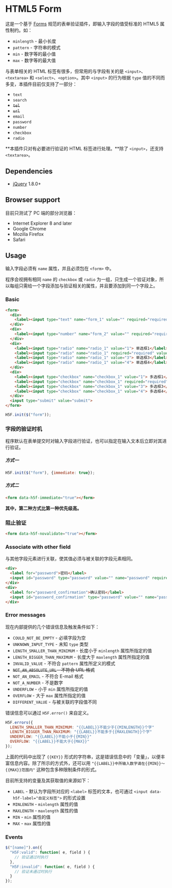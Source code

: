 # HTML5 Form

这是一个基于 [Forms](https://html.spec.whatwg.org/multipage/forms.html#forms) 规范的表单验证插件，即输入字段的值受标准的 HTML5 属性制约。如：

* `minlength` - 最小长度
* `pattern` - 字符串的模式
* `min` - 数字等的最小值
* `max` - 数字等的最大值

与表单相关的 HTML 标签有很多，但常用的与字段有关的是 `<input>`、`<textarea>` 和 `<select>`、`<option>`。其中 `<input>` 的行为根据 `type` 值的不同而多变，本插件目前仅支持了一部分：

* `text`
* `search`
* ~~`tel`~~
* ~~`url`~~
* `email`
* `password`
* `number`
* `checkbox`
* `radio`

**本插件只对有必要进行验证的 HTML 标签进行处理。**除了 `<input>`，还支持 `<textarea>`。

## Dependencies

* [jQuery](http://jquery.com/) 1.8.0+

## Browser support

目前只测试了 PC 端的部分浏览器：

* Internet Explorer 8 and later
* Google Chrome
* Mozilla Firefox
* Safari

## Usage

输入字段必须有 `name` 属性，并且必须包在 `<form>` 中。

程序会视拥有相同 `name` 的 `checkbox` 或 `radio` 为一组，只生成一个验证对象，所以每组只需给一个字段添加与验证相关的属性，并且要添加到同一个字段上。

### Basic

```html
<form>
  <div>
    <label><input type="text" name="form_1" value="" required="required" minlength="2" maxlength="4" pattern=".*0"> 文本</label>
  </div>
  <div>
    <label><input type="number" name="form_2" value="" required="required" min="5" max="10"> 数字</label>
  </div>
  <div>
    <label><input type="radio" name="radio_1" value="1"> 单选框1</label>
    <label><input type="radio" name="radio_1" required="required" value="2"> 单选框2</label>
    <label><input type="radio" name="radio_1" value="3"> 单选框3</label>
    <label><input type="radio" name="radio_1" value="4"> 单选框4</label>
  </div>
  <div>
    <label><input type="checkbox" name="checkbox_1" value="1"> 多选框1</label>
    <label><input type="checkbox" name="checkbox_1" required="required" value="2"> 多选框2</label>
    <label><input type="checkbox" name="checkbox_1" value="3"> 多选框3</label>
    <label><input type="checkbox" name="checkbox_1" value="4"> 多选框4</label>
  </div>
  <input type="submit" value="submit">
</form>
```

```javascript
H5F.init($("form"));
```

### 字段的验证时机

程序默认在表单提交时对输入字段进行验证，也可以指定在输入文本后立即对其进行验证。

##### 方式一

```javascript
H5F.init($("form"), {immediate: true});
```

##### 方式二

```html
<form data-h5f-immediate="true"></form>
```

**其中，第二种方式比第一种优先级高。**

### 阻止验证

```html
<form data-h5f-novalidate="true"></form>
```

### Associate with other field

与其他字段元素进行关联，使其值必须与被关联的字段元素相同。

```html
<div>
  <label for="password">密码</label>
  <input id="password" type="password" value="" name="password" required="required">
</div>
<div>
  <label for="password_confirmation">确认密码</label>
  <input id="password_confirmation" type="password" value="" name="password_confirmation" data-h5f-associate="password">
</div>
```

### Error messages

现在内部提供的几个错误信息及触发条件如下：

* `COULD_NOT_BE_EMPTY` - 必填字段为空
* `UNKNOWN_INPUT_TYPE` - 未知 `type` 类型
* `LENGTH_SMALLER_THAN_MINIMUM` - 长度小于 `minlength` 属性所指定的值
* `LENGTH_BIGGER_THAN_MAXIMUM` - 长度大于 `maxlength` 属性所指定的值
* `INVALID_VALUE` - 不符合 `pattern` 属性所定义的模式
* ~~`NOT_AN_ABSOLUTE_URL` - 不符合 URL 格式~~
* `NOT_AN_EMAIL` - 不符合 E-mail 格式
* `NOT_A_NUMBER` - 不是数字
* `UNDERFLOW` - 小于 `min` 属性所指定的值
* `OVERFLOW` - 大于 `max` 属性所指定的值
* `DIFFERENT_VALUE` - 与被关联的字段值不同

错误信息可以通过 `H5F.error()` 来自定义。

```javascript
H5F.errors({
  LENGTH_SMALLER_THAN_MINIMUM: "{{LABEL}}不能少于{{MINLENGTH}}个字"
  LENGTH_BIGGER_THAN_MAXIMUM: "{{LABEL}}不能多于{{MAXLENGTH}}个字"
  UNDERFLOW: "{{LABEL}}不能小于{{MIN}}"
  OVERFLOW: "{{LABEL}}不能大于{{MAX}}"
});
```

上面的代码中出现了 `{{KEY}}` 形式的字符串，这是错误信息中的「变量」，以便丰富信息内容。除了所示的方式外，还可以用 `"{{LABEL}}中所输入数字请在{{MIN}}～{{MAX}}范围内"` 这种包含多种限制条件的形式。

目前所支持的变量及其获取值的来源如下：

* `LABEL` - 默认为字段所对应的 `<label>` 标签的文本，也可通过 `<input data-h5f-label="自定义标签">` 的形式设置
* `MINLENGTH` - `minlength` 属性的值
* `MAXLENGTH` - `maxlength` 属性的值
* `MIN` - `min` 属性的值
* `MAX` - `max` 属性的值

### Events

```javascript
$("[name]").on({
  "H5F:valid": function( e, field ) {
    // 验证通过时执行
  },
  "H5F:invalid": function( e, field ) {
    // 验证未通过时执行
  }
});
```
